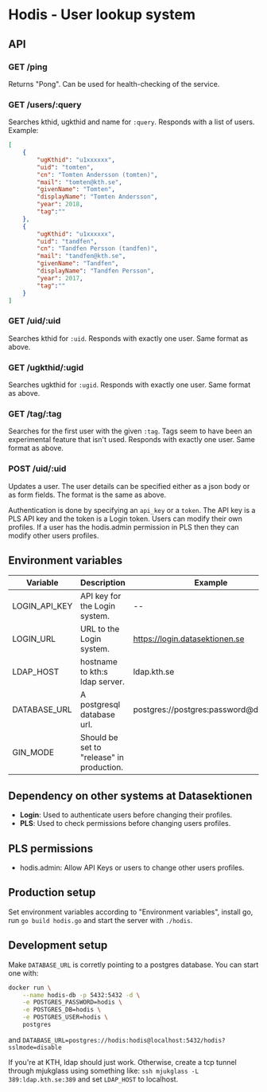 # Hodis - User lookup system

## API

### GET /ping

Returns "Pong". Can be used for health-checking of the service.

### GET /users/:query

Searches kthid, ugkthid and name for `:query`. Responds with a list of users. Example:

```json
[
    {
        "ugKthid": "u1xxxxxx",
        "uid": "tomten",
        "cn": "Tomten Andersson (tomten)",
        "mail": "tomten@kth.se",
        "givenName": "Tomten",
        "displayName": "Tomten Andersson",
        "year": 2018,
        "tag":""
    },
    {
        "ugKthid": "u1xxxxxx",
        "uid": "tandfen",
        "cn": "Tandfen Persson (tandfen)",
        "mail": "tandfen@kth.se",
        "givenName": "Tandfen",
        "displayName": "Tandfen Persson",
        "year": 2017,
        "tag":""
    }
]
```

### GET /uid/:uid

Searches kthid for `:uid`. Responds with exactly one user. Same format as above.

### GET /ugkthid/:ugid

Searches ugkthid for `:ugid`. Responds with exactly one user. Same format as above.

### GET /tag/:tag

Searches for the first user with the given `:tag`. Tags seem to have been an experimental feature that isn't used. Responds with exactly one user. Same format as above.

### POST /uid/:uid

Updates a user. The user details can be specified either as a json body or as form fields. The format is the same as above.

Authentication is done by specifying an `api_key` or a `token`. The API key is a PLS API key and the token is a Login token. Users can modify their own profiles. If a user has the hodis.admin permission in PLS then they can modify other users profiles.

## Environment variables

| Variable      | Description                               | Example                               |
|---------------|-------------------------------------------|---------------------------------------|
| LOGIN_API_KEY | API key for the Login system.             | --                                    |
| LOGIN_URL     | URL to the Login system.                  | https://login.datasektionen.se        |
| LDAP_HOST     | hostname to kth:s ldap server.            | ldap.kth.se                           |
| DATABASE_URL  | A postgresql database url.                | postgres://postgres:password@db:5432/ |
| GIN_MODE      | Should be set to "release" in production. | |

## Dependency on other systems at Datasektionen

- **Login**: Used to authenticate users before changing their profiles.
- **PLS**: Used to check permissions before changing users profiles.

## PLS permissions

- hodis.admin: Allow API Keys or users to change other users profiles.

## Production setup

Set environment variables according to "Environment variables", install go, run `go build hodis.go` and start the server with `./hodis`.

## Development setup

Make `DATABASE_URL` is corretly pointing to a postgres database. You can start one with:
```sh
docker run \
    --name hodis-db -p 5432:5432 -d \
    -e POSTGRES_PASSWORD=hodis \
    -e POSTGRES_DB=hodis \
    -e POSTGRES_USER=hodis \
    postgres
```
and `DATABASE_URL=postgres://hodis:hodis@localhost:5432/hodis?sslmode=disable`

If you're at KTH, ldap should just work. Otherwise, create a tcp tunnel through
mjukglass using something like: `ssh mjukglass -L 389:ldap.kth.se:389` and set
`LDAP_HOST` to localhost.
